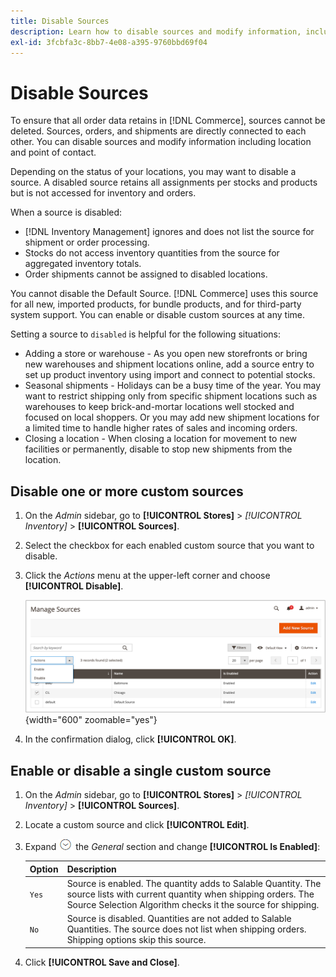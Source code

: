 ```yaml
---
title: Disable Sources
description: Learn how to disable sources and modify information, including location and point of contact.
exl-id: 3fcbfa3c-8bb7-4e08-a395-9760bbd69f04
---
```

# Disable Sources

To ensure that all order data retains in [!DNL Commerce], sources cannot be deleted. Sources, orders, and shipments are directly connected to each other. You can disable sources and modify information including location and point of contact.

Depending on the status of your locations, you may want to disable a source. A disabled source retains all assignments per stocks and products but is not accessed for inventory and orders.

When a source is disabled:

- [!DNL Inventory Management] ignores and does not list the source for shipment or order processing.
- Stocks do not access inventory quantities from the source for aggregated inventory totals.
- Order shipments cannot be assigned to disabled locations.

You cannot disable the Default Source. [!DNL Commerce] uses this source for all new, imported products, for bundle products, and for third-party system support. You can enable or disable custom sources at any time.

Setting a source to `disabled` is helpful for the following situations:

- Adding a store or warehouse - As you open new storefronts or bring new warehouses and shipment locations online, add a source entry to set up product inventory using import and connect to potential stocks.
- Seasonal shipments - Holidays can be a busy time of the year. You may want to restrict shipping only from specific shipment locations such as warehouses to keep brick-and-mortar locations well stocked and focused on local shoppers. Or you may add new shipment locations for a limited time to handle higher rates of sales and incoming orders.
- Closing a location - When closing a location for movement to new facilities or permanently, disable to stop new shipments from the location.

## Disable one or more custom sources

1. On the _Admin_ sidebar, go to **[!UICONTROL Stores]** > _[!UICONTROL Inventory]_ > **[!UICONTROL Sources]**.

1. Select the checkbox for each enabled custom source that you want to disable.

1. Click the _Actions_ menu at the upper-left corner and choose **[!UICONTROL Disable]**.

   ![[!DNL Inventory Management] sources - Actions menu](assets/inventory-source-disable.png){width="600" zoomable="yes"}

1. In the confirmation dialog, click **[!UICONTROL OK]**.

## Enable or disable a single custom source

1. On the _Admin_ sidebar, go to **[!UICONTROL Stores]** > _[!UICONTROL Inventory]_ > **[!UICONTROL Sources]**.

1. Locate a custom source and click **[!UICONTROL Edit]**.

1. Expand ![Expansion selector](../assets/icon-display-expand.png) the _General_ section and change **[!UICONTROL Is Enabled]**:

   | Option| Description |
   | ----- | ----- |
   | `Yes` | Source is enabled. The quantity adds to Salable Quantity. The source lists with current quantity when shipping orders. The Source Selection Algorithm checks it the source for shipping. |
   | `No` | Source is disabled. Quantities are not added to Salable Quantities. The source does not list when shipping orders. Shipping options skip this source. |

1. Click **[!UICONTROL Save and Close]**.
